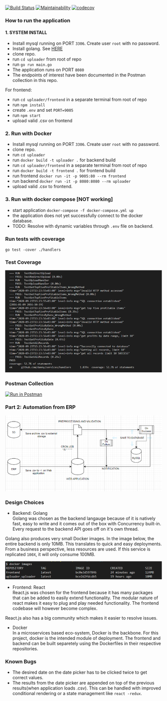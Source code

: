 [![Build Status](https://travis-ci.com/dannylwe/uploader.svg?branch=main)](https://travis-ci.com/dannylwe/uploader) [![Maintainability](https://api.codeclimate.com/v1/badges/7d8de23d3cddf3101095/maintainability)](https://codeclimate.com/github/dannylwe/uploader/maintainability) [![codecov](https://codecov.io/gh/dannylwe/uploader/branch/main/graph/badge.svg)](https://codecov.io/gh/dannylwe/uploader)

### How to run the application  
#### 1. SYSTEM INSTALL
- Install mysql running on PORT `3306`. Create user `root` with no password.  
- Install golang. See [HERE](https://golang.org/doc/install)
- clone repo.
- run `cd uploader` from root of repo
- run `go run main.go`  
- The application runs on PORT `8080`
- The endpoints of interest have been documented in the Postman collection in this repo.  

For frontend:  
- run `cd uploader/frontend` in a separate terminal from root of repo
- run `npm install`
- create `.env` and set `PORT=9005`
- run `npm start`
- upload valid .csv on frontend

### 2. Run with Docker  
- Install mysql running on PORT `3306`. Create user `root` with no password.  
- clone repo.
- run `cd uploader` 
- run `docker build -t uploader .` for backend build
- run `cd uploader/frontend` in a separate terminal from root of repo
- run `docker build -t frontend .` for frontend build 
- run frontend `docker run -it -p 9005:80 --rm frontend`
- run backend `docker run -it -p 8080:8080 --rm uploader`
- upload valid .csv to frontend.

### 3. Run with docker compose  [NOT working]
- start application `docker-compose -f docker-compose.yml up`  
- the application does not yet successfully connect to the docker database.
- TODO: Resolve with dynamic variables through `.env` file on backend.

### Run tests with coverage

```
go test -cover ./handlers
```

### Test Coverage
![TestResults](https://github.com/dannylwe/uploader/blob/main/images/tests.PNG)

### Postman Collection  
[![Run in Postman](https://run.pstmn.io/button.svg)](https://app.getpostman.com/run-collection/59b99ec28fe39ad15abe) 

### Part 2: Automation from ERP 
![Automation](https://github.com/dannylwe/uploader/blob/develop/images/update-process.PNG)

### Design Choices
- Backend: Golang  
Golang was chosen as the backend langauge because of it is natively fast, easy to write and it comes out of the box with Concurrency built-in. Every request to the backend API goes off on it's own thread.  

Golang also produces very small Docker images. In the image below, the entire backend is only 10MB. This translates to quick and easy deployments. From a business perspective, less resources are used. If this service is replicated `100X`, it will only consume 100MB.  

![image-deployment](https://github.com/dannylwe/uploader/blob/develop/images/Image%20Info.PNG)

- Frontend: React  
React.js was chosen for the frontend because it has many packages that can be added to easily extend functionality. The modular nature of react makes it easy to plug and play needed functionality. The frontend codebase will however become complex.  

React.js also has a big community which makes it easier to resolve issues. 

- Docker  
In a microservices based eco-system, Docker is the backbone. For this project, docker is the intended module of deployment. The frontend and backend can be built separetely using the Dockerfiles in their respective repositories.

### Known Bugs  
- The desired date on the date picker has to be clicked twice to get correct values.  
- The results from the date picker are appended on top of the previous results(when application loads .csv). This can be handled with improved conditional rendering or a state management like `react -redux`.
